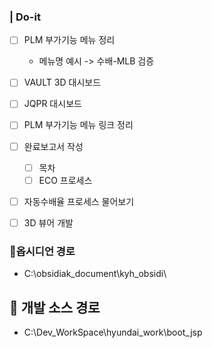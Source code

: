 
### | Do-it

- [ ] PLM 부가기능 메뉴 정리
	- 메뉴명 예시 -> 수배-MLB 검증
- [ ] VAULT 3D 대시보드
- [ ] JQPR 대시보드
- [ ] PLM 부가기능 메뉴 링크 정리
- [ ] 완료보고서 작성
	- [ ] 목차
	- [ ] ECO 프로세스
- [ ] 자동수배율 프로세스 물어보기
- [ ] 3D 뷰어 개발


### 🔗옵시디언 경로
- C:\obsidiak_document\kyh_obsidi\


## **🔗** 개발 소스 경로
- C:\Dev_WorkSpace\hyundai_work\boot_jsp
